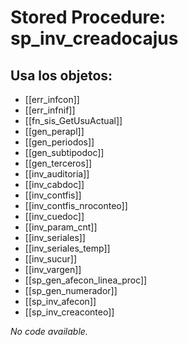 # Stored Procedure: sp_inv_creadocajus

## Usa los objetos:
- [[err_infcon]]
- [[err_infnif]]
- [[fn_sis_GetUsuActual]]
- [[gen_perapl]]
- [[gen_periodos]]
- [[gen_subtipodoc]]
- [[gen_terceros]]
- [[inv_auditoria]]
- [[inv_cabdoc]]
- [[inv_contfis]]
- [[inv_contfis_nroconteo]]
- [[inv_cuedoc]]
- [[inv_param_cnt]]
- [[inv_seriales]]
- [[inv_seriales_temp]]
- [[inv_sucur]]
- [[inv_vargen]]
- [[sp_gen_afecon_linea_proc]]
- [[sp_gen_numerador]]
- [[sp_inv_afecon]]
- [[sp_inv_creaconteo]]

*No code available.*
